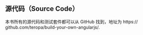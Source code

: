 ## 源代码（Source Code）

本书所有的源代码和测试套件都可以从 GitHub 找到，地址为 https://
github.com/teropa/build-your-own-angularjs/.
